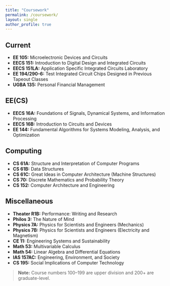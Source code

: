 ```yaml
---
title: "Coursework"
permalink: /coursework/
layout: single
author_profile: true
---
```


<!-- inline page-scoped CSS -->
<style>

  /* tighten H1→H2 gap */
  article.page__body h1.page-title { margin-bottom: 0.3em !important; }

  /* tighten above/below H2 (your “Current”, etc.) */
  article.page__body h2 {
    margin-top:    0.4em !important;
    margin-bottom: 0.2em !important;
    font-size:     1.1em !important;
  }

  /* list spacing */
  article.page__body ul {
    margin: 0.3em 0 !important;
  }
  article.page__body li {
    margin-bottom: 0.2em !important;
  }
</style>

## Current
- **EE 105:** Microelectronic Devices and Circuits  
- **EECS 151:** Introduction to Digital Design and Integrated Circuits  
- **EECS 151LA:** Application Specific Integrated Circuits Laboratory  
- **EE 194/290-6:** Test Integrated Circuit Chips Designed in Previous Tapeout Classes  
- **UGBA 135:** Personal Financial Management  

## EE(CS)
- **EECS 16A:** Foundations of Signals, Dynamical Systems, and Information Processing  
- **EECS 16B:** Introduction to Circuits and Devices  
- **EE 144:** Fundamental Algorithms for Systems Modeling, Analysis, and Optimization  

## Computing
- **CS 61A:** Structure and Interpretation of Computer Programs  
- **CS 61B:** Data Structures  
- **CS 61C:** Great Ideas in Computer Architecture (Machine Structures)  
- **CS 70:** Discrete Mathematics and Probability Theory  
- **CS 152:** Computer Architecture and Engineering  

## Miscellaneous
- **Theater R1B:** Performance: Writing and Research  
- **Philos 3:** The Nature of Mind  
- **Physics 7A:** Physics for Scientists and Engineers (Mechanics)  
- **Physics 7B:** Physics for Scientists and Engineers (Electricity and Magnetism)  
- **CE 11:** Engineering Systems and Sustainability  
- **Math 53:** Multivariable Calculus  
- **Math 54:** Linear Algebra and Differential Equations  
- **IAS 157AC:** Engineering, Environment, and Society  
- **CS 195:** Social Implications of Computer Technology  

> **Note:** Course numbers 100–199 are upper division and 200+ are graduate-level.
